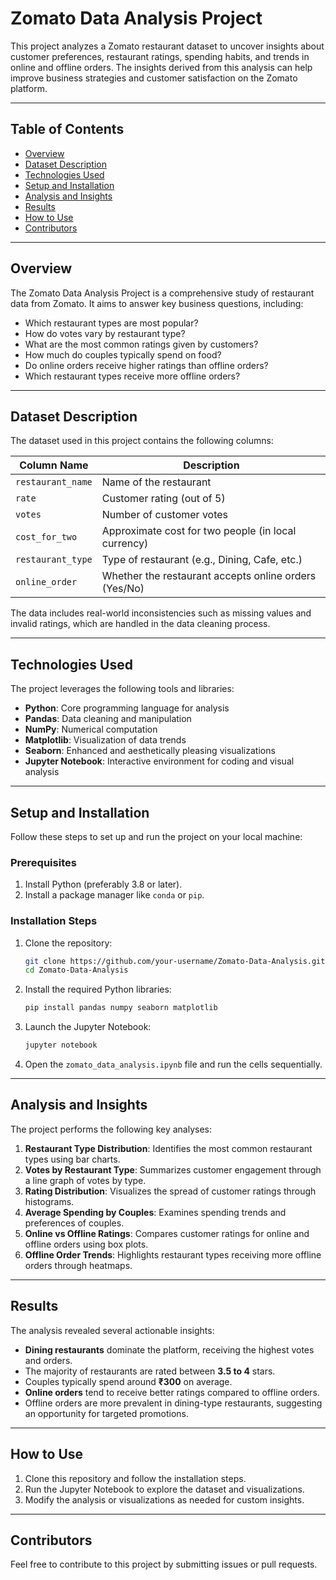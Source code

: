 # Zomato Data Analysis Project

This project analyzes a Zomato restaurant dataset to uncover insights about customer preferences, restaurant ratings, spending habits, and trends in online and offline orders. The insights derived from this analysis can help improve business strategies and customer satisfaction on the Zomato platform.

---

## Table of Contents

- [Overview](#overview)
- [Dataset Description](#dataset-description)
- [Technologies Used](#technologies-used)
- [Setup and Installation](#setup-and-installation)
- [Analysis and Insights](#analysis-and-insights)
- [Results](#results)
- [How to Use](#how-to-use)
- [Contributors](#contributors)

---

## Overview

The Zomato Data Analysis Project is a comprehensive study of restaurant data from Zomato. It aims to answer key business questions, including:
- Which restaurant types are most popular?
- How do votes vary by restaurant type?
- What are the most common ratings given by customers?
- How much do couples typically spend on food?
- Do online orders receive higher ratings than offline orders?
- Which restaurant types receive more offline orders?

---

## Dataset Description

The dataset used in this project contains the following columns:

| **Column Name**     | **Description**                                       |
|----------------------|-------------------------------------------------------|
| `restaurant_name`    | Name of the restaurant                                |
| `rate`               | Customer rating (out of 5)                           |
| `votes`              | Number of customer votes                             |
| `cost_for_two`       | Approximate cost for two people (in local currency)  |
| `restaurant_type`    | Type of restaurant (e.g., Dining, Cafe, etc.)         |
| `online_order`       | Whether the restaurant accepts online orders (Yes/No)|

The data includes real-world inconsistencies such as missing values and invalid ratings, which are handled in the data cleaning process.

---

## Technologies Used

The project leverages the following tools and libraries:

- **Python**: Core programming language for analysis
- **Pandas**: Data cleaning and manipulation
- **NumPy**: Numerical computation
- **Matplotlib**: Visualization of data trends
- **Seaborn**: Enhanced and aesthetically pleasing visualizations
- **Jupyter Notebook**: Interactive environment for coding and visual analysis

---

## Setup and Installation

Follow these steps to set up and run the project on your local machine:

### Prerequisites
1. Install Python (preferably 3.8 or later).
2. Install a package manager like `conda` or `pip`.

### Installation Steps
1. Clone the repository:
   ```bash
   git clone https://github.com/your-username/Zomato-Data-Analysis.git
   cd Zomato-Data-Analysis
   ```
2. Install the required Python libraries:
   ```bash
   pip install pandas numpy seaborn matplotlib
   ```
3. Launch the Jupyter Notebook:
   ```bash
   jupyter notebook
   ```
4. Open the `zomato_data_analysis.ipynb` file and run the cells sequentially.

---

## Analysis and Insights

The project performs the following key analyses:

1. **Restaurant Type Distribution**: Identifies the most common restaurant types using bar charts.
2. **Votes by Restaurant Type**: Summarizes customer engagement through a line graph of votes by type.
3. **Rating Distribution**: Visualizes the spread of customer ratings through histograms.
4. **Average Spending by Couples**: Examines spending trends and preferences of couples.
5. **Online vs Offline Ratings**: Compares customer ratings for online and offline orders using box plots.
6. **Offline Order Trends**: Highlights restaurant types receiving more offline orders through heatmaps.

---

## Results

The analysis revealed several actionable insights:

- **Dining restaurants** dominate the platform, receiving the highest votes and orders.
- The majority of restaurants are rated between **3.5 to 4** stars.
- Couples typically spend around **₹300** on average.
- **Online orders** tend to receive better ratings compared to offline orders.
- Offline orders are more prevalent in dining-type restaurants, suggesting an opportunity for targeted promotions.

---

## How to Use

1. Clone this repository and follow the installation steps.
2. Run the Jupyter Notebook to explore the dataset and visualizations.
3. Modify the analysis or visualizations as needed for custom insights.

---

## Contributors

Feel free to contribute to this project by submitting issues or pull requests.
